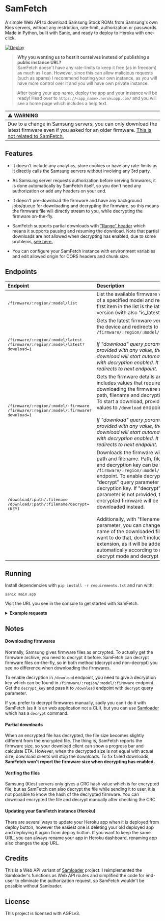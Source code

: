 # SamFetch

A simple Web API to download Samsung Stock ROMs from Samsung's own Kies servers, without any restriction, rate-limit, authorization or passwords. Made in Python, built with Sanic, and ready to deploy to Heroku with one-click.

[![Deploy](https://www.herokucdn.com/deploy/button.svg)](https://heroku.com/deploy?template=https://github.com/ysfchn/SamFetch)

> **Why you wanting us to host it ourselves instead of publishing a public instance URL?**<br>
> SamFetch doesn't have any rate-limits to keep it free (as in freedom) as much as I can. However, since this can allow malicious requests (such as spams) I recommend hosting your own instance, as you will have more control over it and you will have own private instance.
>
> After typing your app name, deploy the app and your instance will be ready! Head over to `https://<app_name>.herokuapp.com/` and you will see a home page which includes a help text.

| ⚠ **WARNING** |
|:--------------|
| Due to a change in Samsung servers, you can only download the latest firmware even if you asked for an older firmware. [This is not related to SamFetch.](https://github.com/ysfchn/SamFetch/issues/6) |

## Features

* It doesn't include any analytics, store cookies or have any rate-limits as it directly calls the Samsung servers without involving any 3rd party.

* As Samsung server requests authorization before serving firmwares, it is done automatically by SamFetch itself, so you don't need any authorization or add any headers on your end.

* It doesn't pre-download the firmware and have any background jobs/queue for downloading and decrypting the firmware, so this means the firmware file will directly stream to you, while decrypting the firmware on-the-fly. 

* SamFetch supports partial downloads with ["Range" header](https://developer.mozilla.org/en-US/docs/Web/HTTP/Headers/Range) which means it supports pausing and resuming the download. Note that partial downloads are not allowed when decrypting has enabled, due to some problems, [see here.](#partial-downloads)

* You can configure your SamFetch instance with environment variables and edit allowed origin for CORS headers and chunk size.

## Endpoints

| Endpoint | Description      |
|:---------|:-----------------|
| <samp>/firmware/:region/:model/list</samp> | List the available firmware versions of a specified model and region. The first item in the list is the latest version (with also "is_latest" key) |
| <samp>/firmware/:region/:model/latest</samp><br><samp>/firmware/:region/:model/latest?download=1</samp> | Gets the latest firmware version for the device and redirects to `/firmware/:region/:model/:firmware`<br><br>_If "download" query parameter has provided with any value, the download will start automatically with decryption enabled. It basically redirects to next endpoint._ |
| <samp>/firmware/:region/:model/:firmware</samp><br><samp>/firmware/:region/:model/:firmware?download=1</samp> | Gets the firmware details and includes values that required for downloading the firmware such as path, filename and decryption key. To start a download, provide these values to `/download` endpoint.<br><br>_If "download" query parameter has provided with any value, the download will start automatically with decryption enabled. It basically redirects to next endpoint._ |
| <samp>/download/:path/:filename</samp><br><samp>/download/:path/:filename?decrypt=(KEY)</samp> | Downloads the firmware with given path and filename. Path, filename and decryption key can be found on `/firmware/:region/:model/:firmware` endpoint. To enable decrypting, add "decrypt" query parameter with decryption key. If "decrypt" parameter is not provided, the encrypted firmware will be downloaded instead.<br><br>Additionally, with "filename" query parameter, you can change the name of the downloaded file. If you want to do that, don't include file extension, as it will be added automatically according to non-decrypt mode and decrypt mode. |

## Running

Install dependencies with `pip install -r requirements.txt` and run with:

```
sanic main.app
```

Visit the URL you see in the console to get started with SamFetch.

<details>
    <summary><b>Example requests</b></summary>

    $ curl http://127.0.0.1:8000/firmware/TUR/SM-N920C/latest -L
    {
        "display_name": "Galaxy Note5",
        "size": 2530817088,
        "size_readable": "2.36 GB",
        "filename": "SM-N920C_1_20190117104840_n2lqmc6w6w_fac.zip.enc4",
        "path": "/neofus/9/",
        "version": "Nougat (Android 7.0)",
        "encrypt_version": 4,
        "last_modified": 20190117144207,
        "decrypt_key": "0727c304eea8a4d14835a4e6b02c0ce3",
        "firmware_changelog_url": null,
        "platform": "Android",
        "crc": "1505693374",
        "pda": {
            "bootloader": "U5",
            "date": "2018.11",
            "major": 2,
            "minor": 3
        }
    }

    $ curl http://127.0.0.1:8000/firmware/TUR/SM-N920C/list
    [
        {
            "firmware": "N920CXXU5CRL3/N920COJV4CRB3/N920CXXU5CRL1/N920CXXU5CRL3",
            "pda": {
            "bootloader": "U5",
            "date": "2018.11",
            "major": 2,
            "minor": 3
            },
            "is_latest": true
        }
    ]

    $ curl http://127.0.0.1:8000/download/neofus/9/SM-N920C_1_20190117104840_n2lqmc6w6w_fac.zip.enc4?decrypt=0727c304eea8a4d14835a4e6b02c0ce3 -O .
      % Total    % Received % Xferd  Average Speed   Time    Time     Time  Current
                                     Dload  Upload   Total   Spent    Left  Speed
    100 27.0M    0 27.0M    0     0  1282k      0 --:--:--  0:00:21 --:--:-- 1499k

</details>

## Notes

#### Downloading firmwares

Normally, Samsung gives firmware files as encrypted. To actually get the firmware archive, you need to decrypt it before. SamFetch can decrypt firmware files on-the-fly, so in both method (decrypt and non-decrypt) you see no difference when downloading the firmwares.

To enable decryption in `/download` endpoint, you need to give a decryption key which can be found in `/firmware/:region/:model/:firmware` endpoint. Get the `decrypt_key` and pass it to `/download` endpoint with `decrypt` query parameter.

If you prefer to decrypt firmwares manually, sadly you can't do it with SamFetch (as it is an web application not a CLI), but you can use [Samloader](https://github.com/nlscc/samloader) which has a `decrypt` command.

#### Partial downloads

When an encrypted file has decrypted, the file size becomes slightly different from the encrypted file. The thing is, SamFetch reports the firmware size, so your download client can show a progress bar and calculate ETA. However, when the decrypted size is not equal with actual size, download clients will stop the downloads. To fix failed downloads, **SamFetch won't report the firmware size when decrypting has enabled.**

#### Verifing the files

Samsung (Kies) servers only gives a CRC hash value which is for encrypted file, but as SamFetch can also decrypt the file while sending it to user, it is not possible to know the hash of the decrypted firmware. You can download encrypted the file and decrypt manually after checking the CRC. 

#### Updating your SamFetch instance (Heroku)

There are several ways to update your Heroku app when it is deployed from deploy button, however the easiest one is deleting your old deployed app and deploying it again from deploy button. If you want to keep the same URL, you can always rename your app in Heroku dashboard, renaming app also changes the app URL.

## Credits

This is a Web API variant of [Samloader](https://github.com/nlscc/samloader) project. I reimplemented the Samloader's functions as Web API routes and simplified the code for end-user to eliminate the authorization request, so SamFetch wouldn't be possible without Samloader.

## License

This project is licensed with AGPLv3.
